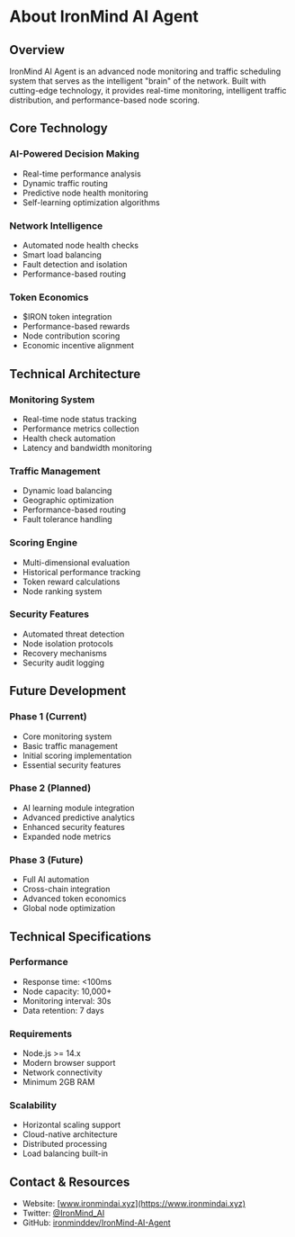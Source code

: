 # About IronMind AI Agent

## Overview

IronMind AI Agent is an advanced node monitoring and traffic scheduling system that serves as the intelligent "brain" of the network. Built with cutting-edge technology, it provides real-time monitoring, intelligent traffic distribution, and performance-based node scoring.

## Core Technology

### AI-Powered Decision Making
- Real-time performance analysis
- Dynamic traffic routing
- Predictive node health monitoring
- Self-learning optimization algorithms

### Network Intelligence
- Automated node health checks
- Smart load balancing
- Fault detection and isolation
- Performance-based routing

### Token Economics
- $IRON token integration
- Performance-based rewards
- Node contribution scoring
- Economic incentive alignment

## Technical Architecture

### Monitoring System
- Real-time node status tracking
- Performance metrics collection
- Health check automation
- Latency and bandwidth monitoring

### Traffic Management
- Dynamic load balancing
- Geographic optimization
- Performance-based routing
- Fault tolerance handling

### Scoring Engine
- Multi-dimensional evaluation
- Historical performance tracking
- Token reward calculations
- Node ranking system

### Security Features
- Automated threat detection
- Node isolation protocols
- Recovery mechanisms
- Security audit logging

## Future Development

### Phase 1 (Current)
- Core monitoring system
- Basic traffic management
- Initial scoring implementation
- Essential security features

### Phase 2 (Planned)
- AI learning module integration
- Advanced predictive analytics
- Enhanced security features
- Expanded node metrics

### Phase 3 (Future)
- Full AI automation
- Cross-chain integration
- Advanced token economics
- Global node optimization

## Technical Specifications

### Performance
- Response time: <100ms
- Node capacity: 10,000+
- Monitoring interval: 30s
- Data retention: 7 days

### Requirements
- Node.js >= 14.x
- Modern browser support
- Network connectivity
- Minimum 2GB RAM

### Scalability
- Horizontal scaling support
- Cloud-native architecture
- Distributed processing
- Load balancing built-in

## Contact & Resources

- Website: [www.ironmindai.xyz](https://www.ironmindai.xyz)
- Twitter: [@IronMind_AI](https://twitter.com/IronMind_AI)
- GitHub: [ironminddev/IronMind-AI-Agent](https://github.com/ironminddev/IronMind-AI-Agent) 